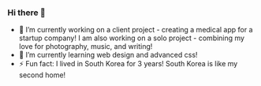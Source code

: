 ### Hi there 👋
- 🔭 I’m currently working on a client project - creating a medical app for a startup company! I am also working on a solo project - combining my love for photography, music, and writing!
- 🌱 I’m currently learning web design and advanced css!
- ⚡ Fun fact: I lived in South Korea for 3 years! South Korea is like my second home!

<!--
**jessiyang1996/jessiyang1996** is a ✨ _special_ ✨ repository because its `README.md` (this file) appears on your GitHub profile.

Here are some ideas to get you started:

- 👯 I’m looking to collaborate on ...
- 🤔 I’m looking for help with ...
- 💬 Ask me about ...
- 📫 How to reach me: ...
- 😄 Pronouns: ...
-->

